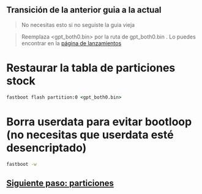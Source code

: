 ## Transición de la anterior guia a la actual
> No necesitas esto si no seguiste la guia vieja



> Reemplaza <gpt_both0.bin> por la ruta de gpt_both0.bin . Lo puedes encontrar en la [página de lanzamientos](../../../releases/tag/binaries)


# Restaurar la tabla de particiones stock

```cmd
fastboot flash partition:0 <gpt_both0.bin>
```

# Borra userdata para evitar bootloop (no necesitas que userdata esté desencriptado)
```cmd
fastboot -w
```

## [Siguiente paso: particiones](/guide/1-partition-es.md)
